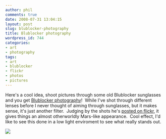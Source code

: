 ```yaml
---
author: phil
comments: true
date: 2008-07-31 13:04:15
layout: post
slug: blublocker-photography
title: Blublocker photography
wordpress_id: 744
categories:
- art
- photography
tags:
- art
- blublocker
- flickr
- photos
- pictures
---
```


Here's a cool idea, shoot pictures through some old Blublocker sunglasses and you get [Blublocker photography](http://www.dirtyworldnews.com/2008/02/blublocker_photography.php)!  While I've shot through different lenses before I never thought of aiming through sunglasses, but it makes sense, it's just another filter.  Judging by the shots he's [posted on flickr](http://www.flickr.com/photos/dirtyworldnews/tags/blublockers/), it gives things an almost otherworldly Mars-like appearance.  Cool effect, I'd like to see this done in a low light enviroment to see what really stands out.

![](http://farm3.static.flickr.com/2215/2277946518_aa32c052e7.jpg)
